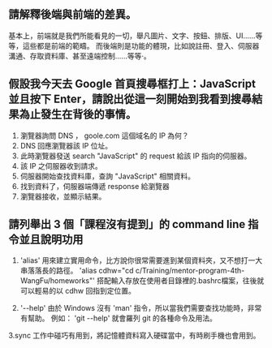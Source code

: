 ## 請解釋後端與前端的差異。

基本上，前端就是我們所能看見的一切，舉凡圖片、文字、按鈕、排版、UI......等等，這些都是前端的範疇。
而後端則是功能的體現，比如說註冊、登入、伺服器溝通、存取資料庫、甚至遠端控制......等等‧。

## 假設我今天去 Google 首頁搜尋框打上：JavaScript 並且按下 Enter，請說出從這一刻開始到我看到搜尋結果為止發生在背後的事情。

1. 瀏覽器詢問 DNS ， goole.com 這個域名的 IP 為何？
2. DNS 回應瀏覽器該 IP 位址。
3. 此時瀏覽器發送 search "JavaScript" 的 request 給該 IP 指向的伺服器。
4. 該 IP 之伺服器收到請求。
5. 伺服器開始查找資料庫，查詢 "JavaScript" 相關資料。
6. 找到資料了，伺服器端傳遞 response 給瀏覽器
7. 瀏覽器接收，並顯示結果。

## 請列舉出 3 個「課程沒有提到」的 command line 指令並且說明功用

1. 'alias' 用來建立實用命令，比方說你很常需要進到某個資料夾，又不想打一大串落落長的路徑。
'alias cdhw="cd c/Training/mentor-program-4th-WangFu/homeworks"'
搭配輸入存放在使用者目錄裡的.bashrc檔案，往後就可以輕易的以 cdhw 回指到定位置。

2. '--help' 由於 Windows 沒有 'man' 指令，所以當我們需要查找功能時，非常有幫助。
例如： 'git --help' 就會羅列 git 的各種命令及用法。

3.sync 工作中碰巧有用到，將記憶體資料寫入硬碟當中，有時刷手機也會用到。